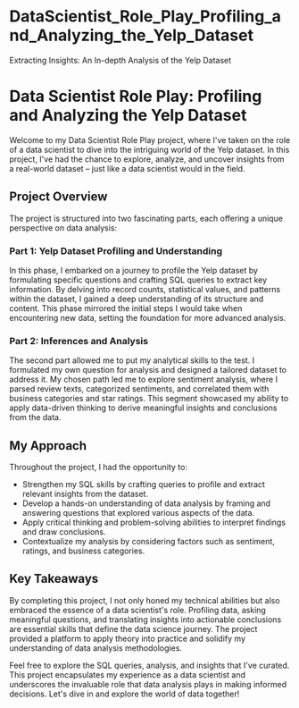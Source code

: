 # DataScientist_Role_Play_Profiling_and_Analyzing_the_Yelp_Dataset
Extracting Insights: An In-depth Analysis of the Yelp Dataset
# Data Scientist Role Play: Profiling and Analyzing the Yelp Dataset

Welcome to my Data Scientist Role Play project, where I've taken on the role of a data scientist to dive into the intriguing world of the Yelp dataset. In this project, I've had the chance to explore, analyze, and uncover insights from a real-world dataset – just like a data scientist would in the field.

## Project Overview

The project is structured into two fascinating parts, each offering a unique perspective on data analysis:

### Part 1: Yelp Dataset Profiling and Understanding

In this phase, I embarked on a journey to profile the Yelp dataset by formulating specific questions and crafting SQL queries to extract key information. By delving into record counts, statistical values, and patterns within the dataset, I gained a deep understanding of its structure and content. This phase mirrored the initial steps I would take when encountering new data, setting the foundation for more advanced analysis.

### Part 2: Inferences and Analysis

The second part allowed me to put my analytical skills to the test. I formulated my own question for analysis and designed a tailored dataset to address it. My chosen path led me to explore sentiment analysis, where I parsed review texts, categorized sentiments, and correlated them with business categories and star ratings. This segment showcased my ability to apply data-driven thinking to derive meaningful insights and conclusions from the data.

## My Approach

Throughout the project, I had the opportunity to:

- Strengthen my SQL skills by crafting queries to profile and extract relevant insights from the dataset.
- Develop a hands-on understanding of data analysis by framing and answering questions that explored various aspects of the data.
- Apply critical thinking and problem-solving abilities to interpret findings and draw conclusions.
- Contextualize my analysis by considering factors such as sentiment, ratings, and business categories.

## Key Takeaways

By completing this project, I not only honed my technical abilities but also embraced the essence of a data scientist's role. Profiling data, asking meaningful questions, and translating insights into actionable conclusions are essential skills that define the data science journey. The project provided a platform to apply theory into practice and solidify my understanding of data analysis methodologies.

Feel free to explore the SQL queries, analysis, and insights that I've curated. This project encapsulates my experience as a data scientist and underscores the invaluable role that data analysis plays in making informed decisions. Let's dive in and explore the world of data together!
